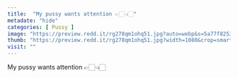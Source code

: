 ```yaml
---
title:  "My pussy wants attention 👉🏻👈🏻"
metadate: "hide"
categories: [ Pussy ]
image: "https://preview.redd.it/rg278qm1ohq51.jpg?auto=webp&s=5a77f825354ed87e6183aa32f2a512b55f643a8a"
thumb: "https://preview.redd.it/rg278qm1ohq51.jpg?width=1080&crop=smart&auto=webp&s=1244a4b8bf27e5d17de7004afe1f6756f741e02f"
visit: ""
---
```

My pussy wants attention 👉🏻👈🏻
